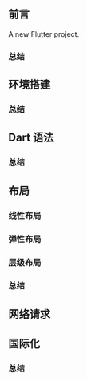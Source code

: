 ## 前言

A new Flutter project.
### 总结

## 环境搭建
### 总结

## Dart 语法
### 总结

## 布局
### 线性布局
### 弹性布局
### 层级布局
### 总结

## 网络请求

## 国际化
### 总结

